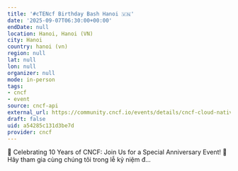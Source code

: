 ```yaml
---
title: '#cTENcf Birthday Bash Hanoi 🇻🇳'
date: '2025-09-07T06:30:00+00:00'
endDate: null
location: Hanoi, Hanoi (VN)
city: Hanoi
country: hanoi (vn)
region: null
lat: null
lon: null
organizer: null
mode: in-person
tags:
- cncf
- event
source: cncf-api
external_url: https://community.cncf.io/events/details/cncf-cloud-native-hanoi-presents-ctencf-birthday-bash-hanoi/
draft: false
uid: a54285c131d3be7d
provider: cncf
---
```

🎉 Celebrating 10 Years of CNCF: Join Us for a Special Anniversary Event! 🎉Hãy tham gia cùng chúng tôi trong lễ kỷ niệm đ...
